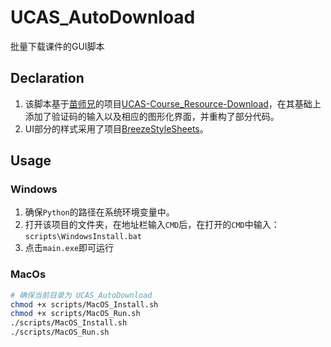 # UCAS_AutoDownload

批量下载课件的GUI脚本

## Declaration

1. 该脚本基于[苗师兄](https://github.com/vastskymiaow)的项目[UCAS-Course_Resource-Download](https://github.com/vastskymiaow/UCAS-Course_Resource-Download)，在其基础上添加了验证码的输入以及相应的图形化界面，并重构了部分代码。
2. UI部分的样式采用了项目[BreezeStyleSheets](https://github.com/Alexhuszagh/BreezeStyleSheets)。

## Usage

### Windows

1. 确保`Python`的路径在系统环境变量中。
2. 打开该项目的文件夹，在地址栏输入`CMD`后，在打开的`CMD`中输入：`scripts\WindowsInstall.bat`
3. 点击`main.exe`即可运行

### MacOs

``` bash
# 确保当前目录为 UCAS_AutoDownload
chmod +x scripts/MacOS_Install.sh
chmod +x scripts/MacOS_Run.sh
./scripts/MacOS_Install.sh
./scripts/MacOS_Run.sh
```
